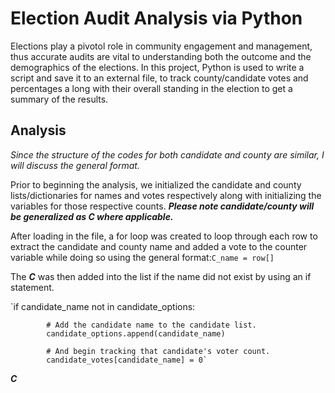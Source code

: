 # Election Audit Analysis via Python

Elections play a pivotol role in community engagement and management, thus accurate audits are vital to understanding both the outcome and the demographics of the elections. In this project, Python is used to write a script and save it to an external file, to track county/candidate votes and percentages a long with their overall standing in the election to get a summary of the results.

## Analysis

*Since the structure of the codes for both candidate and county are similar, I will discuss the general format.*

Prior to beginning the analysis, we initialized the candidate and county lists/dictionaries for names and votes respectively along with initializing the variables for those respective counts. **_Please note candidate/county will be generalized as C where applicable._**

After loading in the file, a for loop was created to loop through each row to extract the candidate and county name and added a vote to the counter variable while doing so using the general format:`C_name = row[]`

The **_C_** was then added into the list if the name did not exist by using an if statement. 

`if candidate_name not in candidate_options:

            # Add the candidate name to the candidate list.
            candidate_options.append(candidate_name)

            # And begin tracking that candidate's voter count.
            candidate_votes[candidate_name] = 0`



**_C_**

